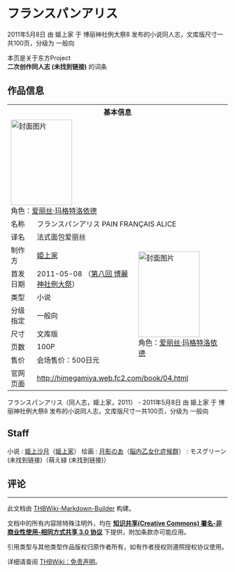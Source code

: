 # フランスパンアリス

<!-- source html: G:\repos\THBWiki-Markdown-Builder\THBWikiMarkdown\Temp\main\7\7c\ns0%3A%E3%83%95%E3%83%A9%E3%83%B3%E3%82%B9%E3%83%91%E3%83%B3%E3%82%A2%E3%83%AA%E3%82%B9.html -->

2011年5月8日 由 姫上家 于 博丽神社例大祭8 发布的小说同人志，文库版尺寸一共100页，分级为 一般向

本页是关于东方Project  
 **二次创作同人志 (未找到链接)** 的词条
## 作品信息

<table><tbody><tr><th colspan="3">基本信息</th></tr><tr><td class="cover-artwork-mobile" colspan="2"><a href="./文件-フランスパンアリス封面.gif.md" class="image" title="封面图片"><img alt="封面图片" src="https://upload.thwiki.cc/thumb/f/f3/%E3%83%95%E3%83%A9%E3%83%B3%E3%82%B9%E3%83%91%E3%83%B3%E3%82%A2%E3%83%AA%E3%82%B9%E5%B0%81%E9%9D%A2.gif/140px-%E3%83%95%E3%83%A9%E3%83%B3%E3%82%B9%E3%83%91%E3%83%B3%E3%82%A2%E3%83%AA%E3%82%B9%E5%B0%81%E9%9D%A2.gif" decoding="async" loading="lazy" width="140" height="196" srcset="https://upload.thwiki.cc/thumb/f/f3/%E3%83%95%E3%83%A9%E3%83%B3%E3%82%B9%E3%83%91%E3%83%B3%E3%82%A2%E3%83%AA%E3%82%B9%E5%B0%81%E9%9D%A2.gif/210px-%E3%83%95%E3%83%A9%E3%83%B3%E3%82%B9%E3%83%91%E3%83%B3%E3%82%A2%E3%83%AA%E3%82%B9%E5%B0%81%E9%9D%A2.gif 1.5x, https://upload.thwiki.cc/thumb/f/f3/%E3%83%95%E3%83%A9%E3%83%B3%E3%82%B9%E3%83%91%E3%83%B3%E3%82%A2%E3%83%AA%E3%82%B9%E5%B0%81%E9%9D%A2.gif/281px-%E3%83%95%E3%83%A9%E3%83%B3%E3%82%B9%E3%83%91%E3%83%B3%E3%82%A2%E3%83%AA%E3%82%B9%E5%B0%81%E9%9D%A2.gif 2x" data-file-width="600" data-file-height="838"></a><div class="cover-char">角色：<a href="./爱丽丝·玛格特洛依德.md" title="爱丽丝·玛格特洛依德">爱丽丝·玛格特洛依德</a></div></td>
</tr><tr><td class="label">名称</td><td colspan="2"> フランスパンアリス PAIN FRANÇAIS ALICE </td></tr><tr><td class="label">译名</td><td colspan="2"> 法式面包爱丽丝 </td></tr><tr><td class="label">制作方</td><td><a href="./姫上家.md" title="姫上家">姫上家</a></td><td class="cover-artwork" rowspan="7" style="min-width:196px;"><a href="./文件-フランスパンアリス封面.gif.md" class="image" title="封面图片"><img alt="封面图片" src="https://upload.thwiki.cc/thumb/f/f3/%E3%83%95%E3%83%A9%E3%83%B3%E3%82%B9%E3%83%91%E3%83%B3%E3%82%A2%E3%83%AA%E3%82%B9%E5%B0%81%E9%9D%A2.gif/140px-%E3%83%95%E3%83%A9%E3%83%B3%E3%82%B9%E3%83%91%E3%83%B3%E3%82%A2%E3%83%AA%E3%82%B9%E5%B0%81%E9%9D%A2.gif" decoding="async" loading="lazy" width="140" height="196" srcset="https://upload.thwiki.cc/thumb/f/f3/%E3%83%95%E3%83%A9%E3%83%B3%E3%82%B9%E3%83%91%E3%83%B3%E3%82%A2%E3%83%AA%E3%82%B9%E5%B0%81%E9%9D%A2.gif/210px-%E3%83%95%E3%83%A9%E3%83%B3%E3%82%B9%E3%83%91%E3%83%B3%E3%82%A2%E3%83%AA%E3%82%B9%E5%B0%81%E9%9D%A2.gif 1.5x, https://upload.thwiki.cc/thumb/f/f3/%E3%83%95%E3%83%A9%E3%83%B3%E3%82%B9%E3%83%91%E3%83%B3%E3%82%A2%E3%83%AA%E3%82%B9%E5%B0%81%E9%9D%A2.gif/281px-%E3%83%95%E3%83%A9%E3%83%B3%E3%82%B9%E3%83%91%E3%83%B3%E3%82%A2%E3%83%AA%E3%82%B9%E5%B0%81%E9%9D%A2.gif 2x" data-file-width="600" data-file-height="838"></a><div class="cover-char">角色：<a href="./爱丽丝·玛格特洛依德.md" title="爱丽丝·玛格特洛依德">爱丽丝·玛格特洛依德</a></div></td>
</tr><tr><td class="label">首发日期</td><td>2011-05-08&#160;（<a href="/展会作品列表?e=%E5%8D%9A%E4%B8%BD%E7%A5%9E%E7%A4%BE%E4%BE%8B%E5%A4%A7%E7%A5%AD%238">第八回 博麗神社例大祭</a>）</td></tr><tr><td class="label">类型</td><td>小说</td></tr><tr><td class="label">分级指定</td><td>一般向</td></tr><tr><td class="label">尺寸</td><td>文库版</td></tr><tr><td class="label">页数</td><td>100P</td></tr><tr><td class="label">售价</td><td>会场售价：500日元</td></tr>
<tr><td class="label">官网页面</td><td colspan="2"><a rel="nofollow" class="external free" href="http://himegamiya.web.fc2.com/book/04.html">http://himegamiya.web.fc2.com/book/04.html</a></td></tr></tbody></table>

フランスパンアリス（同人志，姫上家，2011） - 2011年5月8日 由 姫上家 于 博丽神社例大祭8 发布的小说同人志，文库版尺寸一共100页，分级为 一般向
## Staff
小说
: [姫上沙月](./姫上沙月.md)（[姫上家](./姫上家.md)）
绘画
: [月影のあ](./月影のあ.md)（[脳内乙女化症候群](./脳内乙女化症候群.md)）
: モスグリーン (未找到链接)（萌え緑 (未找到链接)）

## 评论




---

此文档由 [THBWiki-Markdown-Builder](https://github.com/Delsin-Yu/THBWiki-Markdown-Builder) 构建。

文档中的所有内容除特殊注明外，均在 [**知识共享(Creative Commons) 署名-非商业性使用-相同方式共享 3.0 协议**](https://creativecommons.org/licenses/by-sa/3.0/deed.zh-hans) 下提供，附加条款亦可能应用。

引用类型与其他类型作品版权归原作者所有，如有作者授权则遵照授权协议使用。

详细请查阅 [THBWiki：免责声明](https://thbwiki.cc/THBWiki:%E5%85%8D%E8%B4%A3%E5%A3%B0%E6%98%8E)。

